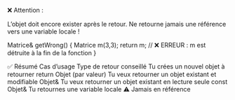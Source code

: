 ❌ Attention :

L’objet doit encore exister après le retour.
Ne retourne jamais une référence vers une variable locale !

Matrice& getWrong() {
    Matrice m(3,3);
    return m; // ❌ ERREUR : m est détruite à la fin de la fonction
}

✅ Résumé
Cas d’usage	Type de retour conseillé
Tu crées un nouvel objet à retourner	return Objet (par valeur)
Tu veux retourner un objet existant et modifiable	Objet&
Tu veux retourner un objet existant en lecture seule	const Objet&
Tu retournes une variable locale	⚠ Jamais en référence
